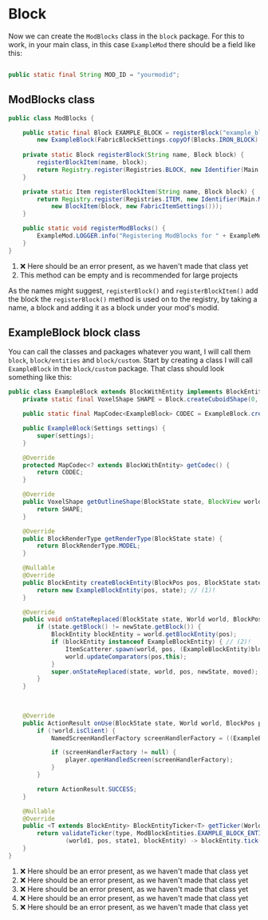 # Block

Now we can create the ```ModBlocks``` class in the ```block``` package. For this to work, in your main class, in this case ```ExampleMod``` there should be a field like this: 

```java

public static final String MOD_ID = "yourmodid";
```

## ModBlocks class


```java
public class ModBlocks {

    public static final Block EXAMPLE_BLOCK = registerBlock("example_block",
        new ExampleBlock(FabricBlockSettings.copyOf(Blocks.IRON_BLOCK).nonOpaque())); // (1)!
    
    private static Block registerBlock(String name, Block block) {
        registerBlockItem(name, block);
        return Registry.register(Registries.BLOCK, new Identifier(Main.MOD_ID, name), block);
    }

    private static Item registerBlockItem(String name, Block block) {
        return Registry.register(Registries.ITEM, new Identifier(Main.MOD_ID, name),
            new BlockItem(block, new FabricItemSettings()));
    }

    public static void registerModBlocks() {
        ExampleMod.LOGGER.info("Registering ModBlocks for " + ExampleMod.MOD_ID); // (2)!
    }
}

```

1. ❌ Here should be an error present, as we haven't made that class yet
2. This method can be empty and is recommended for large projects

As the names might suggest, ```registerBlock()``` and ```registerBlockItem()``` add the block the ```registerBlock()``` method is used on to the registry, by taking a name, a block and adding it as a block under your mod's modid.

## ExampleBlock block class

You can call the classes and packages whatever you want, I will call them ```block```, ```block/entities``` and ```block/custom```.
Start by creating a class I will call ```ExampleBlock``` in the ```block/custom``` package. That class should look something like this:

``` java
public class ExampleBlock extends BlockWithEntity implements BlockEntityProvider {
    private static final VoxelShape SHAPE = Block.createCuboidShape(0, 0, 0, 16, 12, 16);

    public static final MapCodec<ExampleBlock> CODEC = ExampleBlock.createCodec(ExampleBlock::new);

    public ExampleBlock(Settings settings) {
        super(settings);
    }

    @Override
    protected MapCodec<? extends BlockWithEntity> getCodec() {
        return CODEC;
    }

    @Override
    public VoxelShape getOutlineShape(BlockState state, BlockView world, BlockPos pos, ShapeContext context) {
        return SHAPE;
    }

    @Override
    public BlockRenderType getRenderType(BlockState state) {
        return BlockRenderType.MODEL;
    }

    @Nullable
    @Override
    public BlockEntity createBlockEntity(BlockPos pos, BlockState state) {
        return new ExampleBlockEntity(pos, state); // (1)!
    }

    @Override
    public void onStateReplaced(BlockState state, World world, BlockPos pos, BlockState newState, boolean moved) {
        if (state.getBlock() != newState.getBlock()) {
            BlockEntity blockEntity = world.getBlockEntity(pos);
            if (blockEntity instanceof ExampleBlockEntity) { // (2)! 
                ItemScatterer.spawn(world, pos, (ExampleBlockEntity)blockEntity); // (3)!
                world.updateComparators(pos,this);
            }
            super.onStateReplaced(state, world, pos, newState, moved);
        }
    }
 
   

    @Override
    public ActionResult onUse(BlockState state, World world, BlockPos pos, PlayerEntity player, Hand hand, BlockHitResult hit) {
        if (!world.isClient) {
            NamedScreenHandlerFactory screenHandlerFactory = ((ExampleBlockEntity) world.getBlockEntity(pos)); // (4)!

            if (screenHandlerFactory != null) {
                player.openHandledScreen(screenHandlerFactory);
            }
        }

        return ActionResult.SUCCESS;
    }

    @Nullable
    @Override
    public <T extends BlockEntity> BlockEntityTicker<T> getTicker(World world, BlockState state, BlockEntityType<T> type) {
        return validateTicker(type, ModBlockEntities.EXAMPLE_BLOCK_ENTITY, // (5)!
                (world1, pos, state1, blockEntity) -> blockEntity.tick(world1, pos, state1));
    }
}
```


1. ❌ Here should be an error present, as we haven't made that class yet
2. ❌ Here should be an error present, as we haven't made that class yet
3. ❌ Here should be an error present, as we haven't made that class yet
4. ❌ Here should be an error present, as we haven't made that class yet
5. ❌ Here should be an error present, as we haven't made that class yet